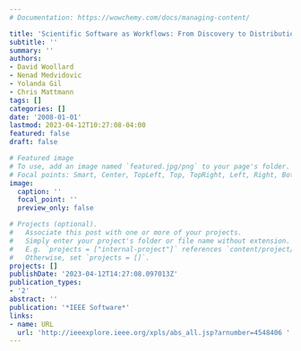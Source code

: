 ```yaml
---
# Documentation: https://wowchemy.com/docs/managing-content/

title: 'Scientific Software as Workflows: From Discovery to Distribution'
subtitle: ''
summary: ''
authors:
- David Woollard
- Nenad Medvidovic
- Yolanda Gil
- Chris Mattmann
tags: []
categories: []
date: '2008-01-01'
lastmod: 2023-04-12T10:27:08-04:00
featured: false
draft: false

# Featured image
# To use, add an image named `featured.jpg/png` to your page's folder.
# Focal points: Smart, Center, TopLeft, Top, TopRight, Left, Right, BottomLeft, Bottom, BottomRight.
image:
  caption: ''
  focal_point: ''
  preview_only: false

# Projects (optional).
#   Associate this post with one or more of your projects.
#   Simply enter your project's folder or file name without extension.
#   E.g. `projects = ["internal-project"]` references `content/project/deep-learning/index.md`.
#   Otherwise, set `projects = []`.
projects: []
publishDate: '2023-04-12T14:27:08.097013Z'
publication_types:
- '2'
abstract: ''
publication: '*IEEE Software*'
links:
- name: URL
  url: 'http://ieeexplore.ieee.org/xpls/abs_all.jsp?arnumber=4548406 '
---
```

